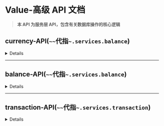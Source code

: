 # Value-高级 API 文档

> **本 API 为服务层 API，包含有关数据库操作的核心逻辑**

## currency-API(`~~`代指`~.services.balance`)

<details>

### `~~.list_currencies`

```python
async def list_currencies(session: AsyncSession):
    """获取已存在的货币

    Args:
        session (AsyncSession): 异步Session

    Returns:
        Sequence[CurrencyMeta]: 返回货币列表
    """
    ...
```

### `~~.update_currency`

```python
async def update_currency(
    currency_data: CurrencyData,
    session: AsyncSession,
) -> CurrencyMeta:
    """更新一个货币

    Args:
        currency_data (CurrencyData): 货币元信息
        session (AsyncSession): 异步Session. Defaults to None.

    Returns:
        CurrencyMeta: 货币元信息模型
    """
    ...
```

### `~~.remove_currency`

```python
async def remove_currency(currency_id: str, session: AsyncSession):
    """删除一个货币(警告！会移除关联账户！)

    Args:
        currency_id (str): 货币ID
        session (AsyncSession ): 异步Session.
    """
    ...
```

### `~~.get_currency`

```python
async def get_currency(currency_id: str, session: AsyncSession) -> CurrencyMeta | None:
    """获取一个货币的元信息

    Args:
        session (AsyncSession): SQLAlchemy的异步session
        currency_id (str): 货币唯一ID

    Returns:
        CurrencyMeta | None: 货币元数据（不存在为None）
    """
    ...
```

### `~~.get_or_create_currency`

```python
async def get_or_create_currency(
    currency_data: CurrencyData,
    session: AsyncSession,
) -> tuple[CurrencyMeta, bool]:
    """获取或创建新货币（如果存在就获取）

    Args:
        session (AsyncSession): SQLAlchemy的异步session
        currency_data (CurrencyData): 货币元信息

    Returns:
        tuple[CurrencyMeta, bool] 元数据和是否创建
    """
    ...
```

### `~~.get_default_currency`

```python
async def get_default_currency(session: AsyncSession) -> CurrencyMeta:
    """获取默认货币

    Args:
        session (AsyncSession | None, optional): 异步会话. Defaults to None.

    Returns:
        CurrencyMeta: 货币元数据
    """
    ...
```

</details>

---

## balance-API(`~~`代指`~.services.balance`)

<details>

### `~~.get_or_create_account`

```python
async def get_or_create_account(
    user_id: str,
    currency_id: str,
    session: AsyncSession,
) -> UserAccount:
    """获取或创建一个货币的账户

    Args:
        user_id (str): 用户ID
        currency_id (str): 货币ID
        session (AsyncSession): 异步会话. Defaults to None.

    Returns:
        UserAccount: 用户数据模型
    """
    ...
```

### `~~.del_account`

```python
async def del_account(
    account_id: str, session: AsyncSession | None = None, fail_then_throw: bool = False
) -> bool:
    """删除账户

    Args:
        session (AsyncSession | None, optional): 异步会话. Defaults to None.
        user_id (str): 用户ID
    """
    ...
```

### `~~.list_accounts`

```python
async def list_accounts(
    session: AsyncSession,
    currency_id: str | None = None,
):
    """列出所有账户

    Args:
        session (AsyncSession): 异步会话. Defaults to None.

    Returns:
        Sequence[UserAccount]: 所有账户（指定或所有货币的）
    """
    ...
```

### `~~.del_balance`

```python
async def del_balance(
    user_id: str,
    currency_id: str,
    amount: float,
    source: str = "",
    session: AsyncSession | None = None,
) -> ActionResult:
    """异步减少余额

    Args:
        user_id (str): 用户ID
        currency_id (str): 货币ID
        amount (float): 金额
        source (str, optional): 来源说明. Defaults to "".
        session (AsyncSession | None, optional): 数据库异步会话. Defaults to None.

    Returns:
        ActionResult: 包含是否成功的说明
    """
    ...
```

### `~~.add_balance`

```python
async def add_balance(
    user_id: str,
    currency_id: str,
    amount: float,
    source: str = "",
    session: AsyncSession | None = None,
) -> ActionResult:
    """异步增加余额

    Args:
        user_id (str): 用户ID
        currency_id (str): 货币ID
        amount (float): 金额
        source (str, optional): 来源说明. Defaults to "".
        session (AsyncSession | None, optional): 数据库异步会话. Defaults to None.

    Returns:
        ActionResult: 是否成功("success")，消息说明("message")
    """
    ...
```

### `~~.transfer_funds`

```python
async def transfer_funds(
    fromuser_id: str,
    touser_id: str,
    currency_id: str,
    amount: float,
    source: str = "transfer",
    session: AsyncSession | None = None,
) -> TransferResult:
    """异步转账

    Args:
        fromuser_id (str): 源用户ID
        touser_id (str): 目标用户ID
        currency_id (str): 货币ID
        amount (float): 金额
        source (str, optional): 源说明. Defaults to "transfer".
        session (AsyncSession | None, optional): 数据库异步Session. Defaults to None.

    Returns:
        TransferResult: 如果成功则"from_balance"（源账户现在的balance），"to_balance"（目标账户现在的balance）字段不为None
    """
    ...
```

</details>

---

## transaction-API(`~~`代指`~.services.transaction`)

<details>

### `~~.get_transaction_history`

```python
async def get_transaction_history(
    account_id: str,
    limit: int = 100,
    session: AsyncSession | None = None,
):
    """获取一个用户的交易记录

    Args:
        session (AsyncSession | None, optional): 异步数据库会话
        account_id (str): 用户UUID(应自行处理)
        limit (int, optional): 数据条数. Defaults to 100.

    Returns:
        Sequence[Transaction]: 记录列表
    """
    ...
```

### `~~.remove_transaction`

```python
async def remove_transaction(
    transaction_id: str,
    session: AsyncSession | None = None,
    fail_then_throw: bool = False,
) -> bool:
    """删除交易记录

    Args:
        transaction_id (str): 交易ID
        session (AsyncSession | None, optional): 异步数据库会话. Defaults to None.
        fail_then_throw (bool, optional): 如果失败则抛出异常. Defaults to False.

    Returns:
        bool: 是否成功
    """
    ...
```

</details>
